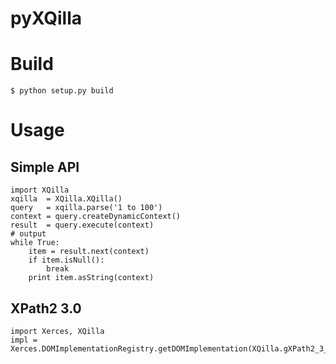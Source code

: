 pyXQilla
========

Build
=====

	$ python setup.py build

Usage
=====

Simple API
----------

	import XQilla
	xqilla  = XQilla.XQilla()
	query   = xqilla.parse('1 to 100')
	context = query.createDynamicContext()
	result  = query.execute(context)
	# output
	while True:
	    item = result.next(context)
	    if item.isNull():
	        break
	    print item.asString(context)

XPath2 3.0
----------

	import Xerces, XQilla
	impl = Xerces.DOMImplementationRegistry.getDOMImplementation(XQilla.gXPath2_3_0)

